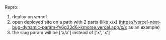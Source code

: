 Repro:

1. deploy on vercel
2. open deployed site on a path with 2 parts (like x/x) (https://vercel-next-bug-dynamic-param-fy6g23d6i-xmorse.vercel.app/x/x as an example)
3. the slug param will be ['x/x'] instead of ['x', 'x']

